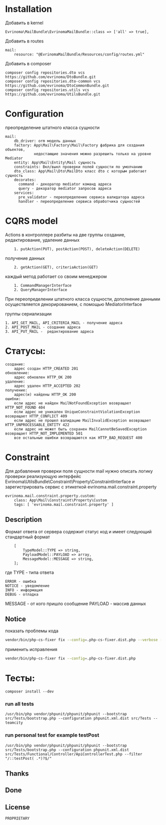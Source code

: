 # Installation

Добавить в kernel

    Evrinoma\MailBundle\EvrinomaMailBundle::class => ['all' => true],

Добавить в routes

    mail:
        resource: "@EvrinomaMailBundle/Resources/config/routes.yml"

Добавить в composer

    composer config repositories.dto vcs https://github.com/evrinoma/DtoBundle.git
    composer config repositories.dto-common vcs https://github.com/evrinoma/DtoCommonBundle.git
    composer config repositories.utils vcs https://github.com/evrinoma/UtilsBundle.git

# Configuration

преопределение штатного класса сущности

    mail:
        db_driver: orm модель данных
        factory: App\Mail\Factory\Mail\Factory фабрика для создания объектов,
                 недостающие значения можно разрешить только на уровне Mediator
        entity: App\Mail\Entity\Mail сущность
        constraints: Вкл/выкл проверки полей сущности по умолчанию 
        dto_class: App\Mail\Dto\MailDto класс dto с которым работает сущность
        decorates:
          command - декоратор mediator команд адреса 
          query - декоратор mediator запросов адреса
        services:
          pre_validator - переопределение сервиса валидатора адреса
          handler - переопределение сервиса обработчика сущностей

# CQRS model

Actions в контроллере разбиты на две группы
создание, редактирование, удаление данных

        1. putAction(PUT), postAction(POST), deleteAction(DELETE)
получение данных

        2. getAction(GET), criteriaAction(GET)

каждый метод работает со своим менеджером

        1. CommandManagerInterface
        2. QueryManagerInterface

При переопределении штатного класса сущности, дополнение данными осуществляется декорированием, с помощью MediatorInterface


группы  сериализации

    1. API_GET_MAIL, API_CRITERIA_MAIL - получение адреса
    2. API_POST_MAIL - создание адреса
    3. API_PUT_MAIL -  редактирование адреса

# Статусы:

    создание:
        адрес создан HTTP_CREATED 201
    обновление:
        адрес обновлен HTTP_OK 200
    удаление:
        адрес удален HTTP_ACCEPTED 202
    получение:
        адрес(и) найдены HTTP_OK 200
    ошибки:
        если адрес не найден MailNotFoundException возвращает HTTP_NOT_FOUND 404
        если адрес не уникален UniqueConstraintViolationException возвращает HTTP_CONFLICT 409
        если адрес не прошел валидацию MailInvalidException возвращает HTTP_UNPROCESSABLE_ENTITY 422
        если адрес не может быть сохранен MailCannotBeSavedException возвращает HTTP_NOT_IMPLEMENTED 501
        все остальные ошибки возвращаются как HTTP_BAD_REQUEST 400

# Constraint

Для добавления проверки поля сущности mail нужно описать логику проверки реализующую интерфейс Evrinoma\UtilsBundle\Constraint\Property\ConstraintInterface и зарегистрировать сервис с этикеткой evrinoma.mail.constraint.property

    evrinoma.mail.constraint.property.custom:
        class: App\Mail\Constraint\Property\Custom
        tags: [ 'evrinoma.mail.constraint.property' ]

## Description
Формат ответа от сервера содержит статус код и имеет следующий стандартный формат
```text
    [
        TypeModel::TYPE => string,
        PayloadModel::PAYLOAD => array,
        MessageModel::MESSAGE => string,
    ];
```
где
TYPE - типа ответа

    ERROR - ошибка
    NOTICE - уведомление
    INFO - информация
    DEBUG - отладка

MESSAGE - от кого пришло сообщение
PAYLOAD - массив данных

## Notice

показать проблемы кода

```bash
vendor/bin/php-cs-fixer fix --config=.php-cs-fixer.dist.php --verbose --diff --dry-run
```

применить исправления

```bash
vendor/bin/php-cs-fixer fix --config=.php-cs-fixer.dist.php
```

# Тесты:

    composer install --dev

### run all tests

    /usr/bin/php vendor/phpunit/phpunit/phpunit --bootstrap src/Tests/bootstrap.php --configuration phpunit.xml.dist src/Tests --teamcity

### run personal test for example testPost

    /usr/bin/php vendor/phpunit/phpunit/phpunit --bootstrap src/Tests/bootstrap.php --configuration phpunit.xml.dist src/Tests/Functional/Controller/ApiControllerTest.php --filter "/::testPost( .*)?$/" 

## Thanks

## Done

## License
    PROPRIETARY
